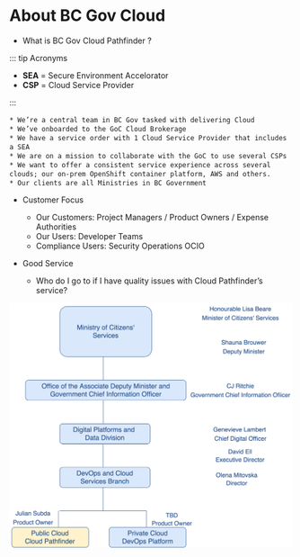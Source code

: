 # About BC Gov Cloud
* What is BC Gov Cloud Pathfinder ?

::: tip Acronyms

- **SEA** = Secure Environment Accelorator
- **CSP** = Cloud Service Provider

:::

    * We’re a central team in BC Gov tasked with delivering Cloud
    * We’ve onboarded to the GoC Cloud Brokerage
    * We have a service order with 1 Cloud Service Provider that includes a SEA
    * We are on a mission to collaborate with the GoC to use several CSPs
    * We want to offer a consistent service experience across several clouds; our on-prem OpenShift container platform, AWS and others.
    * Our clients are all Ministries in BC Government

* Customer Focus

    * Our Customers: Project Managers / Product Owners / Expense Authorities
    * Our Users: Developer Teams
    * Compliance Users: Security Operations OCIO

* Good Service
    * Who do I go to if I have quality issues with Cloud Pathfinder’s service?
    
![organization ladder](./images/org_landscape.png)

